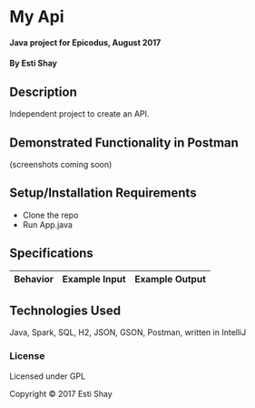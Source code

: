 # My Api

#### Java project for Epicodus, August 2017

#### By Esti Shay

## Description

Independent project to create an API.

## Demonstrated Functionality in Postman
(screenshots coming soon)

## Setup/Installation Requirements

* Clone the repo
* Run App.java

## Specifications

| Behavior | Example Input | Example Output |
| ------------- | ------------- | ------------- |



## Technologies Used

Java, Spark, SQL, H2, JSON, GSON, Postman, written in IntelliJ

### License

Licensed under GPL

Copyright &copy; 2017 Esti Shay